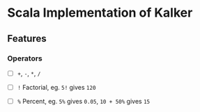 # Scala Implementation of Kalker
## Features
### Operators
+ [ ] `+`, `-`, `*`, `/`
+ [ ] `!` Factorial, eg. `5!` gives `120`
+ [ ] `%` Percent, eg. `5%` gives `0.05`, `10 + 50%` gives `15`

